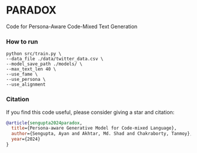 # PARADOX
Code for Persona-Aware Code-Mixed Text Generation

### How to run

	python src/train.py \
    --data_file ./data/twitter_data.csv \
    --model_save_path ./models/ \
    --max_text_len 40 \
    --use_fame \
    --use_persona \
    --use_alignment

### Citation

If you find this code useful, please consider giving a star and citation:
```bibtex
@article{sengupta2024paradox,
  title={Persona-aware Generative Model for Code-mixed Language},
  author={Sengupta, Ayan and Akhtar, Md. Shad and Chakraborty, Tanmoy},
  year={2024}
}
```